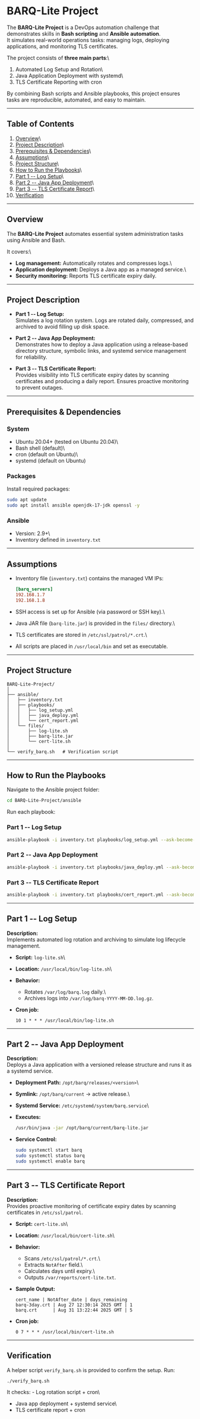 # BARQ-Lite Project

The **BARQ-Lite Project** is a DevOps automation challenge that
demonstrates skills in **Bash scripting** and **Ansible automation**.\
It simulates real-world operations tasks: managing logs, deploying
applications, and monitoring TLS certificates.

The project consists of **three main parts**:\
1. Automated Log Setup and Rotation\
2. Java Application Deployment with systemd\
3. TLS Certificate Reporting with cron

By combining Bash scripts and Ansible playbooks, this project ensures
tasks are reproducible, automated, and easy to maintain.

------------------------------------------------------------------------

##  Table of Contents

1.  [Overview](#overview)\
2.  [Project Description](#project-description)\
3.  [Prerequisites & Dependencies](#prerequisites--dependencies)\
4.  [Assumptions](#assumptions)\
5.  [Project Structure](#project-structure)\
6.  [How to Run the Playbooks](#how-to-run-the-playbooks)\
7.  [Part 1 -- Log Setup](#part-1--log-setup)\
8.  [Part 2 -- Java App Deployment](#part-2--java-app-deployment)\
9.  [Part 3 -- TLS Certificate Report](#part-3--tls-certificate-report)\
10. [Verification](#verification)

------------------------------------------------------------------------

##  Overview

The **BARQ-Lite Project** automates essential system administration
tasks using Ansible and Bash.

It covers:\
- **Log management:** Automatically rotates and compresses logs.\
- **Application deployment:** Deploys a Java app as a managed service.\
- **Security monitoring:** Reports TLS certificate expiry daily.

------------------------------------------------------------------------

##  Project Description

-   **Part 1 -- Log Setup:**\
    Simulates a log rotation system. Logs are rotated daily, compressed,
    and archived to avoid filling up disk space.

-   **Part 2 -- Java App Deployment:**\
    Demonstrates how to deploy a Java application using a release-based
    directory structure, symbolic links, and systemd service management
    for reliability.

-   **Part 3 -- TLS Certificate Report:**\
    Provides visibility into TLS certificate expiry dates by scanning
    certificates and producing a daily report. Ensures proactive
    monitoring to prevent outages.

------------------------------------------------------------------------

##  Prerequisites & Dependencies

### System

-   Ubuntu 20.04+ (tested on Ubuntu 20.04)\
-   Bash shell (default)\
-   cron (default on Ubuntu)\
-   systemd (default on Ubuntu)

### Packages

Install required packages:

``` bash
sudo apt update
sudo apt install ansible openjdk-17-jdk openssl -y
```

### Ansible

-   Version: 2.9+\
-   Inventory defined in `inventory.txt`

------------------------------------------------------------------------

##  Assumptions

-   Inventory file (`inventory.txt`) contains the managed VM IPs:

    ``` ini
    [barq_servers]
    192.168.1.7
    192.168.1.8
    ```

-   SSH access is set up for Ansible (via password or SSH key).\

-   Java JAR file (`barq-lite.jar`) is provided in the `files/`
    directory.\

-   TLS certificates are stored in `/etc/ssl/patrol/*.crt`.\

-   All scripts are placed in `/usr/local/bin` and set as executable.

------------------------------------------------------------------------

##  Project Structure

    BARQ-Lite-Project/
    │
    ├── ansible/
    │   ├── inventory.txt
    │   ├── playbooks/
    │   │   ├── log_setup.yml
    │   │   ├── java_deploy.yml
    │   │   └── cert_report.yml
    │   └── files/
    │       ├── log-lite.sh
    │       ├── barq-lite.jar
    │       └── cert-lite.sh
    │
    └── verify_barq.sh   # Verification script

------------------------------------------------------------------------

##  How to Run the Playbooks

Navigate to the Ansible project folder:

``` bash
cd BARQ-Lite-Project/ansible
```

Run each playbook:

### Part 1 -- Log Setup

``` bash
ansible-playbook -i inventory.txt playbooks/log_setup.yml --ask-become-pass
```

### Part 2 -- Java App Deployment

``` bash
ansible-playbook -i inventory.txt playbooks/java_deploy.yml --ask-become-pass
```

### Part 3 -- TLS Certificate Report

``` bash
ansible-playbook -i inventory.txt playbooks/cert_report.yml --ask-become-pass
```

------------------------------------------------------------------------

##  Part 1 -- Log Setup

**Description:**\
Implements automated log rotation and archiving to simulate log
lifecycle management.

-   **Script:** `log-lite.sh`\

-   **Location:** `/usr/local/bin/log-lite.sh`\

-   **Behavior:**

    -   Rotates `/var/log/barq.log` daily.\
    -   Archives logs into `/var/log/barq-YYYY-MM-DD.log.gz`.

-   **Cron job:**

        10 1 * * * /usr/local/bin/log-lite.sh

------------------------------------------------------------------------

##  Part 2 -- Java App Deployment

**Description:**\
Deploys a Java application with a versioned release structure and runs
it as a systemd service.

-   **Deployment Path:** `/opt/barq/releases/<version>`\

-   **Symlink:** `/opt/barq/current` → active release.\

-   **Systemd Service:** `/etc/systemd/system/barq.service`\

-   **Executes:**

    ``` bash
    /usr/bin/java -jar /opt/barq/current/barq-lite.jar
    ```

-   **Service Control:**

    ``` bash
    sudo systemctl start barq
    sudo systemctl status barq
    sudo systemctl enable barq
    ```

------------------------------------------------------------------------

##  Part 3 -- TLS Certificate Report

**Description:**\
Provides proactive monitoring of certificate expiry dates by scanning
certificates in `/etc/ssl/patrol`.

-   **Script:** `cert-lite.sh`\

-   **Location:** `/usr/local/bin/cert-lite.sh`\

-   **Behavior:**

    -   Scans `/etc/ssl/patrol/*.crt`.\
    -   Extracts `NotAfter` field.\
    -   Calculates days until expiry.\
    -   Outputs `/var/reports/cert-lite.txt`.

-   **Sample Output:**

        cert_name | NotAfter_date | days_remaining
        barq-3day.crt | Aug 27 12:30:14 2025 GMT | 1
        barq.crt      | Aug 31 13:22:44 2025 GMT | 5

-   **Cron job:**

        0 7 * * * /usr/local/bin/cert-lite.sh

------------------------------------------------------------------------

##  Verification

A helper script `verify_barq.sh` is provided to confirm the setup. Run:

``` bash
./verify_barq.sh
```

It checks: - Log rotation script + cron\
- Java app deployment + systemd service\
- TLS certificate report + cron

